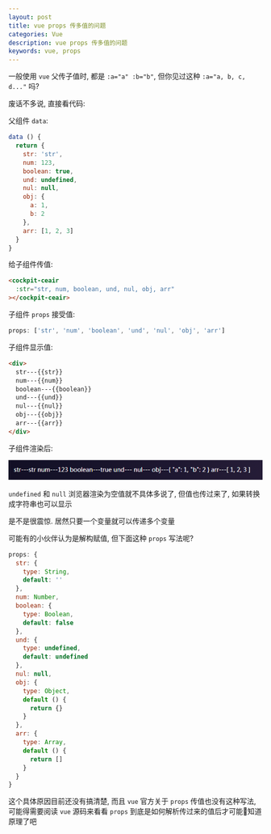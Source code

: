 ```yaml
---
layout: post
title: vue props 传多值的问题
categories: Vue
description: vue props 传多值的问题
keywords: vue, props
---
```


一般使用 `vue` 父传子值时, 都是 `:a="a" :b="b"`, 但你见过这种 `:a="a, b, c, d..."` 吗?

废话不多说, 直接看代码:

父组件 `data`:

```js
data () {
  return {
    str: 'str',
    num: 123,
    boolean: true,
    und: undefined,
    nul: null,
    obj: {
      a: 1,
      b: 2
    },
    arr: [1, 2, 3]
  }
}
```

给子组件传值:

```html
<cockpit-ceair
  :str="str, num, boolean, und, nul, obj, arr"
></cockpit-ceair>
```

子组件 `props` 接受值:

```js
props: ['str', 'num', 'boolean', 'und', 'nul', 'obj', 'arr']
```

子组件显示值:

```html
<div>
  str---{{str}}
  num---{{num}}
  boolean---{{boolean}}
  und---{{und}}
  nul---{{nul}}
  obj---{{obj}}
  arr---{{arr}}
</div>
```

子组件渲染后:

![](/assets/images/posts/vue/803185001.png)

`undefined` 和 `null` 浏览器渲染为空值就不具体多说了, 但值也传过来了, 如果转换成字符串也可以显示

是不是很震惊. 居然只要一个变量就可以传递多个变量

可能有的小伙伴认为是解构赋值, 但下面这种 `props` 写法呢?

```js
props: {
  str: {
    type: String,
    default: ''
  },
  num: Number,
  boolean: {
    type: Boolean,
    default: false
  },
  und: {
    type: undefined,
    default: undefined
  },
  nul: null,
  obj: {
    type: Object,
    default () {
      return {}
    }
  },
  arr: {
    type: Array,
    default () {
      return []
    }
  }
}
```

这个具体原因目前还没有搞清楚, 而且 `vue` 官方关于 `props` 传值也没有这种写法, 可能得需要阅读 `vue` 源码来看看 `props` 到底是如何解析传过来的值后才可能知道原理了吧
